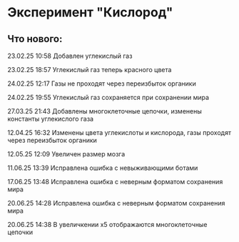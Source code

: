# Эксперимент "Кислород"

## Что нового:

23.02.25 10:58 Добавлен углекислый газ

23.02.25 18:57 Углекислый газ теперь красного цвета

24.02.25 12:17 Газы не проходят через переизбыток органики

24.02.25 19:55 Углекислый газ сохраняется при сохранении мира

27.03.25 21:43 Добавлены многоклеточные цепочки, изменены константы углекислого газа

12.04.25 16:32 Изменены цвета углекислоты и кислорода, газы проходят через переизбыток органики

12.05.25 12:09 Увеличен размер мозга

11.06.25 13:39 Исправлена ошибка с невыживающими ботами

17.06.25 13:48 Исправлена ошибка с неверным форматом сохранения мира

20.06.25 14:28 Исправлена ошибка с неверным форматом сохранения мира

20.06.25 14:38 В увеличкении x5 отображаются многоклеточные цепочки
